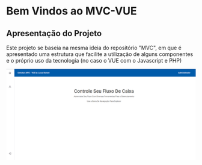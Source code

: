 # Bem Vindos ao MVC-VUE

## Apresentação do Projeto

Este projeto se baseia na mesma ideia do repositório "MVC", em que é apresentado
uma estrutura que facilite a utilização de alguns componentes e o próprio uso
da tecnologia (no caso o VUE com o Javascript e PHP)

<img src="public/images/Captura de tela 2024-02-07 105314.png">